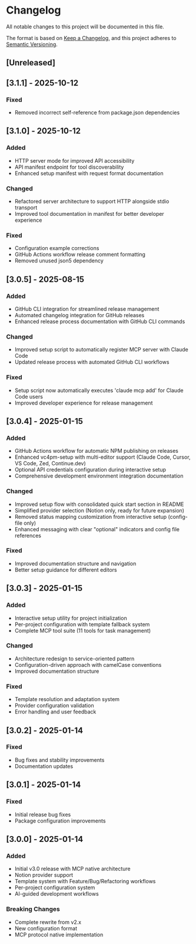 # Changelog

All notable changes to this project will be documented in this file.

The format is based on [Keep a Changelog](https://keepachangelog.com/en/1.0.0/),
and this project adheres to [Semantic Versioning](https://semver.org/spec/v2.0.0.html).

## [Unreleased]

## [3.1.1] - 2025-10-12

### Fixed
- Removed incorrect self-reference from package.json dependencies

## [3.1.0] - 2025-10-12

### Added
- HTTP server mode for improved API accessibility
- API manifest endpoint for tool discoverability
- Enhanced setup manifest with request format documentation

### Changed
- Refactored server architecture to support HTTP alongside stdio transport
- Improved tool documentation in manifest for better developer experience

### Fixed
- Configuration example corrections
- GitHub Actions workflow release comment formatting
- Removed unused json5 dependency

## [3.0.5] - 2025-08-15

### Added
- GitHub CLI integration for streamlined release management
- Automated changelog integration for GitHub releases
- Enhanced release process documentation with GitHub CLI commands

### Changed
- Improved setup script to automatically register MCP server with Claude Code
- Updated release process with automated GitHub CLI workflows

### Fixed
- Setup script now automatically executes 'claude mcp add' for Claude Code users
- Improved developer experience for release management

## [3.0.4] - 2025-01-15

### Added
- GitHub Actions workflow for automatic NPM publishing on releases
- Enhanced vc4pm-setup with multi-editor support (Claude Code, Cursor, VS Code, Zed, Continue.dev)
- Optional API credentials configuration during interactive setup
- Comprehensive development environment integration documentation

### Changed
- Improved setup flow with consolidated quick start section in README
- Simplified provider selection (Notion only, ready for future expansion)  
- Removed status mapping customization from interactive setup (config-file only)
- Enhanced messaging with clear "optional" indicators and config file references

### Fixed
- Improved documentation structure and navigation
- Better setup guidance for different editors

## [3.0.3] - 2025-01-15

### Added
- Interactive setup utility for project initialization
- Per-project configuration with template fallback system
- Complete MCP tool suite (11 tools for task management)

### Changed
- Architecture redesign to service-oriented pattern
- Configuration-driven approach with camelCase conventions
- Improved documentation structure

### Fixed
- Template resolution and adaptation system
- Provider configuration validation
- Error handling and user feedback

## [3.0.2] - 2025-01-14

### Fixed
- Bug fixes and stability improvements
- Documentation updates

## [3.0.1] - 2025-01-14

### Fixed
- Initial release bug fixes
- Package configuration improvements

## [3.0.0] - 2025-01-14

### Added
- Initial v3.0 release with MCP native architecture
- Notion provider support
- Template system with Feature/Bug/Refactoring workflows
- Per-project configuration system
- AI-guided development workflows

### Breaking Changes
- Complete rewrite from v2.x
- New configuration format
- MCP protocol native implementation
